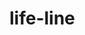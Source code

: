 # life-line
<html>
  <head>
     <meta chareset ='utf-8">
     <title>My first three.js app</title>
     <style>
         body { margin: 0; }
         canvas { display: block;}
     </style>
  </head>  
  <body>                    
      <script src= "js/three.js"></script>
      <script>
          const scene = new THREE.Scene();
          const camera = new THREE.PerspectiveCamera( 75, window.innerWidth / window.innerHeight, 0.1, 1000 );         
          const renderer = new THREE.WebGLRenderer();
          renderer.setSize( window.innerWidth, window.innerHeight );
          document.body.appendChild( renderer.domElement );
          const geometry = new THREE.BoxGeometry();
          const material = new THREE.MeshBasicMaterial( {color:  0x00ff00 } );
          const cube = new THREE.Mesh( geometry, material );
          scene.add( cube );
                      
          camera.position.z = 5;
                      
          function animate() {
              requestAnimationFrame( animate );
                      
              cube.rotation.x += 0.01;
              cube.rotation.y += 0.01;
                      
              renderer.render( scene, camera );
          };
                      
          animate();            
      </script>
   </body>
</html>                      
